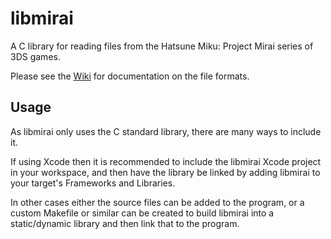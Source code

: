 # libmirai

A C library for reading files from the Hatsune Miku: Project Mirai series of 3DS games.

Please see the [Wiki](https://github.com/aoki-marika/libmirai/wiki) for documentation on the file formats.

## Usage

As libmirai only uses the C standard library, there are many ways to include it.

If using Xcode then it is recommended to include the libmirai Xcode project in your workspace,
and then have the library be linked by adding libmirai to your target's Frameworks and Libraries.

In other cases either the source files can be added to the program, or a custom Makefile or similar
can be created to build libmirai into a static/dynamic library and then link that to the program.
